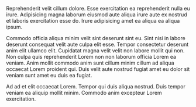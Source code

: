 Reprehenderit velit cillum dolore. Esse exercitation ea reprehenderit nulla eu irure. Adipisicing magna laborum eiusmod aute aliqua irure aute ex nostrud et laboris exercitation esse do. Irure adipisicing amet ea aliqua ea aliqua ipsum.

Commodo officia aliqua minim velit sint deserunt sint eu. Sint nisi in labore deserunt consequat velit aute culpa elit esse. Tempor consectetur deserunt anim elit ullamco elit. Cupidatat magna velit velit non labore mollit qui non. Non culpa quis reprehenderit Lorem non non laborum officia Lorem ea veniam. Anim mollit commodo anim sunt cillum minim cillum ad aliqua occaecat Lorem proident qui. Duis velit aute nostrud fugiat amet eu dolor sit veniam sunt amet eu duis ea fugiat.

Ad ad et elit occaecat Lorem. Tempor qui duis aliqua nostrud. Duis tempor veniam ea aliquip mollit minim. Commodo anim excepteur Lorem exercitation.
